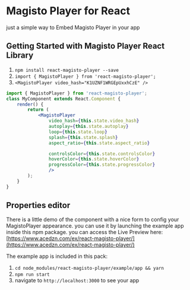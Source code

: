 # Magisto Player for React
just a simple way to Embed Magisto Player in your app

## Getting Started with Magisto Player React Library
1. `npm install react-magisto-player --save`
2. `import { MagistoPlayer } from 'react-magisto-player';`
3. `<MagistoPlayer video_hash="K1UZNF1WRGEpUxxhCzE" />`


```jsx
import { MagistoPlayer } from 'react-magisto-player';
class MyComponent extends React.Component {
    render() {
        return (
            <MagistoPlayer
                video_hash={this.state.video_hash}
                autoplay={this.state.autoplay}
                loop={this.state.loop}
                splash={this.state.splash}
                aspect_ratio={this.state.aspect_ratio}

                controlsColor={this.state.controlsColor}
                hoverColor={this.state.hoverColor}
                progressColor={this.state.progressColor}
                />
        );
    }
}
```



## Properties editor
There is a little demo of the component with a nice form to config your MagistoPlayer appearance.
you can use it by launching the example app inside this npm package.
you can access the Live Preview here:
[https://www.acedzn.com/ex/react-magisto-player/](https://www.acedzn.com/ex/react-magisto-player/)



The example app is included in this pack:
1. `cd node_modules/react-magisto-player/example/app && yarn`
2.  `npm run start`
3.  navigate to `http://localhost:3000` to see your app
